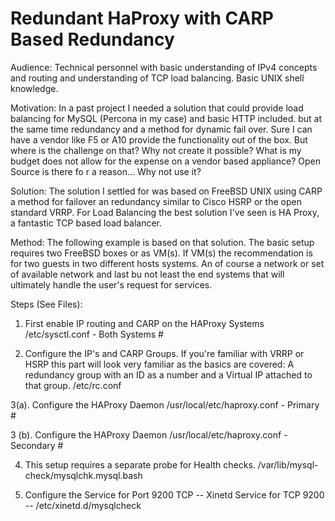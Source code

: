 # Redundant HaProxy with CARP Based Redundancy

Audience: Technical personnel with basic understanding of IPv4 concepts and routing and understanding of TCP load balancing. Basic UNIX shell knowledge.

Motivation: In a past project I needed a solution that could provide load balancing for MySQL (Percona in my case) and basic HTTP included. but at the same time redundancy and a method for dynamic fail over. Sure I can have a vendor like F5 or A10 provide the functionality out of the box. But where is the challenge on that? Why not create it possible? What is my budget does not allow for the expense on a vendor based appliance?
Open Source is there fo r a reason... Why not use it?

Solution: The solution I settled for was based on FreeBSD UNIX using CARP a method for failover an redundancy similar to Cisco HSRP or the open standard VRRP. For Load Balancing the best solution I've seen is HA Proxy, a fantastic TCP based load balancer.

Method: The following example is based on that solution. The basic setup requires two FreeBSD boxes or as VM(s). If VM(s) the recommendation is for two guests in two different hosts systems. An of course a network or set of available network and last bu not least the end systems that will ultimately handle the user's request for services.

Steps (See Files):
1. First enable IP routing and CARP on the HAProxy Systems
/etc/sysctl.conf - Both Systems #

2. Configure the IP's and CARP Groups. If you're familiar with VRRP or HSRP this part will 
look very familiar as the basics are covered: 
A redundancy group with an ID as a number and a Virtual IP attached to that group.
/etc/rc.conf

3(a). Configure the HAProxy Daemon
/usr/local/etc/haproxy.conf - Primary #

3 (b). Configure the HAProxy Daemon
/usr/local/etc/haproxy.conf - Secondary #

4. This setup requires a separate probe for Health checks.
/var/lib/mysql-check/mysqlchk.mysql.bash

5. Configure the Service for Port 9200 TCP
 -- Xinetd Service for TCP 9200 -- 
/etc/xinetd.d/mysqlcheck
